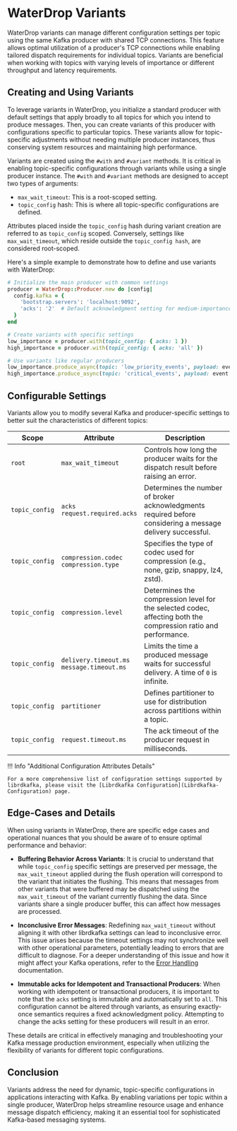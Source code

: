 # WaterDrop Variants

WaterDrop variants can manage different configuration settings per topic using the same Kafka producer with shared TCP connections. This feature allows optimal utilization of a producer's TCP connections while enabling tailored dispatch requirements for individual topics. Variants are beneficial when working with topics with varying levels of importance or different throughput and latency requirements.

## Creating and Using Variants

To leverage variants in WaterDrop, you initialize a standard producer with default settings that apply broadly to all topics for which you intend to produce messages. Then, you can create variants of this producer with configurations specific to particular topics. These variants allow for topic-specific adjustments without needing multiple producer instances, thus conserving system resources and maintaining high performance.

Variants are created using the `#with` and `#variant` methods. It is critical in enabling topic-specific configurations through variants while using a single producer instance. The `#with` and `#variant` methods are designed to accept two types of arguments:

- `max_wait_timeout`: This is a root-scoped setting.
- `topic_config` hash: This is where all topic-specific configurations are defined. 

Attributes placed inside the `topic_config` hash during variant creation are referred to as `topic_config` scoped. Conversely, settings like `max_wait_timeout`, which reside outside the `topic_config hash`, are considered root-scoped.

Here's a simple example to demonstrate how to define and use variants with WaterDrop:

```ruby
# Initialize the main producer with common settings
producer = WaterDrop::Producer.new do |config|
  config.kafka = {
    'bootstrap.servers': 'localhost:9092',
    'acks': '2'  # Default acknowledgment setting for medium-importance topics
  }
end

# Create variants with specific settings
low_importance = producer.with(topic_config: { acks: 1 })
high_importance = producer.with(topic_config: { acks: 'all' })

# Use variants like regular producers
low_importance.produce_async(topic: 'low_priority_events', payload: event.to_json)
high_importance.produce_async(topic: 'critical_events', payload: event.to_json)
```

## Configurable Settings

Variants allow you to modify several Kafka and producer-specific settings to better suit the characteristics of different topics:

<table>
  <thead>
    <tr>
      <th class="nowrap">Scope</th>
      <th class="nowrap">Attribute</th>
      <th>Description</th>
    </tr>
  </thead>
  <tbody>
    <tr>
      <td class="nowrap">
        <code>root</code>
      </td>
      <td class="nowrap">
        <code>max_wait_timeout</code>
      </td>
      <td>Controls how long the producer waits for the dispatch result before raising an error.</td>
    </tr>
    <tr>
      <td class="nowrap">
        <code>topic_config</code>
      </td>
      <td class="nowrap">
        <code>acks</code><br/>
        <code>request.required.acks</code>
      </td>
      <td>Determines the number of broker acknowledgments required before considering a message delivery successful.</td>
    </tr>
    <tr>
      <td class="nowrap">
        <code>topic_config</code>
      </td>
      <td class="nowrap">
        <code>compression.codec</code><br/><code>compression.type</code>
      </td>
      <td>Specifies the type of codec used for compression (e.g., none, gzip, snappy, lz4, zstd).</td>
    </tr>
    <tr>
      <td class="nowrap">
        <code>topic_config</code>
      </td>
      <td class="nowrap">
        <code>compression.level</code>
      </td>
      <td>Determines the compression level for the selected codec, affecting both the compression ratio and performance.</td>
    </tr>
    <tr>
      <td class="nowrap">
        <code>topic_config</code>
      </td>
      <td class="nowrap">
        <code>delivery.timeout.ms</code><br/>
        <code>message.timeout.ms</code>
      </td>
      <td>Limits the time a produced message waits for successful delivery. A time of <code>0</code> is infinite.</td>
    </tr>
    <tr>
      <td class="nowrap">
        <code>topic_config</code>
      </td>
      <td class="nowrap">
        <code>partitioner</code>
      </td>
      <td>Defines partitioner to use for distribution across partitions within a topic.</td>
    </tr>
    <tr>
      <td class="nowrap"><code>topic_config</code></td>
      <td class="nowrap"><code>request.timeout.ms</code></td>
      <td>The ack timeout of the producer request in milliseconds.</td>
    </tr>
  </tbody>
</table>

!!! Info "Additional Configuration Attributes Details"

    For a more comprehensive list of configuration settings supported by librdkafka, please visit the [Librdkafka Configuration](Librdkafka-Configuration) page.

## Edge-Cases and Details

When using variants in WaterDrop, there are specific edge cases and operational nuances that you should be aware of to ensure optimal performance and behavior:

- **Buffering Behavior Across Variants**: It is crucial to understand that while `topic_config` specific settings are preserved per message, the `max_wait_timeout` applied during the flush operation will correspond to the variant that initiates the flushing. This means that messages from other variants that were buffered may be dispatched using the `max_wait_timeout` of the variant currently flushing the data. Since variants share a single producer buffer, this can affect how messages are processed.

- **Inconclusive Error Messages**: Redefining `max_wait_timeout` without aligning it with other librdkafka settings can lead to inconclusive error. This issue arises because the timeout settings may not synchronize well with other operational parameters, potentially leading to errors that are difficult to diagnose. For a deeper understanding of this issue and how it might affect your Kafka operations, refer to the [Error Handling](WaterDrop-Error-Handling) documentation.

- **Immutable acks for Idempotent and Transactional Producers**: When working with idempotent or transactional producers, it is important to note that the `acks` setting is immutable and automatically set to `all`. This configuration cannot be altered through variants, as ensuring exactly-once semantics requires a fixed acknowledgment policy. Attempting to change the acks setting for these producers will result in an error.

These details are critical in effectively managing and troubleshooting your Kafka message production environment, especially when utilizing the flexibility of variants for different topic configurations.

## Conclusion

Variants address the need for dynamic, topic-specific configurations in applications interacting with Kafka. By enabling variations per topic within a single producer, WaterDrop helps streamline resource usage and enhance message dispatch efficiency, making it an essential tool for sophisticated Kafka-based messaging systems.
